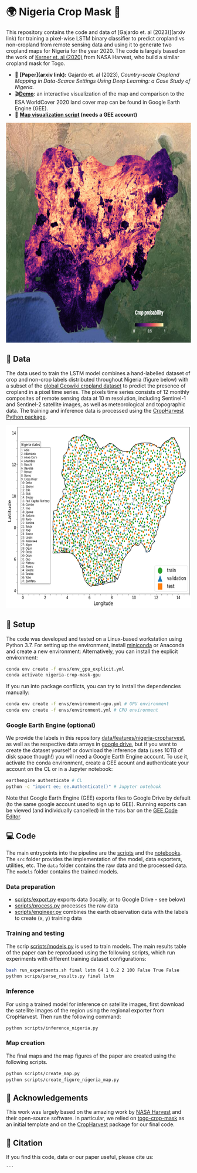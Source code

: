 # :earth_africa: Nigeria Crop Mask :seedling:
This repository contains the code and data of [Gajardo et. al (2023)](arxiv link) for training a pixel-wise LSTM binary classifier to predict cropland vs non-cropland from remote sensing data and using it to generate two cropland maps for Nigeria for the year 2020. The code is largely based on the work of [Kerner et. al (2020)](https://arxiv.org/abs/2006.16866) from NASA Harvest, who build a similar cropland mask for Togo.

- :pencil: **[Paper](arxiv link):** Gajardo et. al (2023), *Country-scale Cropland Mapping in Data-Scarce Settings Using Deep Learning: a Case Study of Nigeria.*
- :clapper:**[Demo](https://nigeria-crop-mask.herokuapp.com/)**: an interactive visualization of the map and comparison to the ESA WorldCover 2020 land cover map can be found in Google Earth Engine (GEE).
- :link: **[Map visualization script](https://code.earthengine.google.com/22ca87f617ca91ca8c6e5176fa2466c2) (needs a GEE account)**


<p align="center">
    <img src="assets/nigeria_cropland_probability_map_image.png" alt="Nigeria map" height="600px"/>
</p>

## :open_file_folder: Data
The data used to train the LSTM model combines a hand-labelled dataset of crop and non-crop labels distributed throughout Nigeria (figure below) with a subset of the [global Geowiki cropland dataset](https://doi.pangaea.de/10.1594/PANGAEA.873912) to predict the presence of cropland in a pixel time series. The pixels time series consists of 12 monthly composites of remote sensing data at 10 m resolution, including Sentinel-1 and Sentinel-2 satellite images, as well as meteorological and topographic data. The training and inference data is processed using the [CropHarvest Python package](https://github.com/nasaharvest/cropharvest).

<p align="center">
    <img src="assets/nigeria_dataset_splits_new.png" alt="Nigeria map" height="500px"/>
</p>

## :hammer: Setup
The code was developed and tested on a Linux-based workstation using Python 3.7. For setting up the environment, install [miniconda](https://docs.conda.io/projects/miniconda/en/latest/) or Anaconda and create a new environment:
Alternatively, you can install the explicit environment:
```bash
conda env create -f envs/env_gpu_explicit.yml
conda activate nigeria-crop-mask-gpu
```

If you run into package conflicts, you can try to install the dependencies manually:
```bash
conda env create -f envs/environment-gpu.yml # GPU environment
conda env create -f envs/environment.yml # CPU environment
```
### Google Earth Engine (optional)

We provide the labels in this repository [data/features/nigeria-cropharvest](data/features/nigeria-cropharvest/), as well as the respective data arrays in [google drive](link), but if you want to create the dataset yourself or download the inference data (uses 10TB of disk space though!) you will need a Google Earth Engine account. To use it, activate the conda environment, create a GEE acount and authenticate your account on the CL or in a Jupyter notebook:

```bash
earthengine authenticate # CL
python -c "import ee; ee.Authenticate()" # Jupyter notebook
```

Note that Google Earth Engine (GEE) exports files to Google Drive by default (to the same google account used to sign up to GEE).
Running exports can be viewed (and individually cancelled) in the `Tabs` bar on the [GEE Code Editor](https://code.earthengine.google.com/).

## :computer: Code

The main entrypoints into the pipeline are the [scripts](scripts) and the [notebooks](notebooks/). The `src` folder provides the implementation of the model, data exporters, utilities, etc. The `data` folder contains the raw data and the processed data. The `models` folder contains the trained models.

### Data preparation
* [scripts/export.py](scripts/export.py) exports data (locally, or to Google Drive - see below)
* [scripts/process.py](scripts/process.py) processes the raw data
* [scripts/engineer.py](scripts/engineer.py) combines the earth observation data with the labels to create (x, y) training data
   
### Training and testing
The scrip [scripts/models.py](scripts/models.py) is used to train models. The main results table of the paper can be reproduced using the following scripts, which run experiments with different training dataset configurations:

```bash
bash run_experiments.sh final lstm 64 1 0.2 2 100 False True False
python scrips/parse_results.py final lstm
```

### Inference
For using a trained model for inference on satellite images, first download the satellite images of the region using the regional exporter from CropHarvest. Then run the following command:

```bash
python scripts/inference_nigeria.py
```
### Map creation
The final maps and the map figures of the paper are created using the following scripts.
```bash
python scripts/create_map.py
python scripts/create_figure_nigeria_map.py
```


## :pray: Acknowledgements
This work was largely based on the amazing work by [NASA Harvest](https://nasaharvest.org/) and their open-source software. In particular, we relied on [togo-crop-mask](https://github.com/nasaharvest/togo-crop-mask) as an initial template and on the [CropHarvest](https://github.com/nasaharvest/cropharvest) package for our final code.

## :bookmark_tabs: Citation

If you find this code, data or our paper useful, please cite us:
    
    ```
